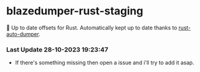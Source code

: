 # blazedumper-rust-staging

🚀 Up to date offsets for Rust. Automatically kept up to date thanks to [rust-auto-dumper](https://github.com/Akandesh/rust-auto-dumper).


### Last Update 28-10-2023 19:23:47
- If there's something missing then open a issue and i'll try to add it asap.